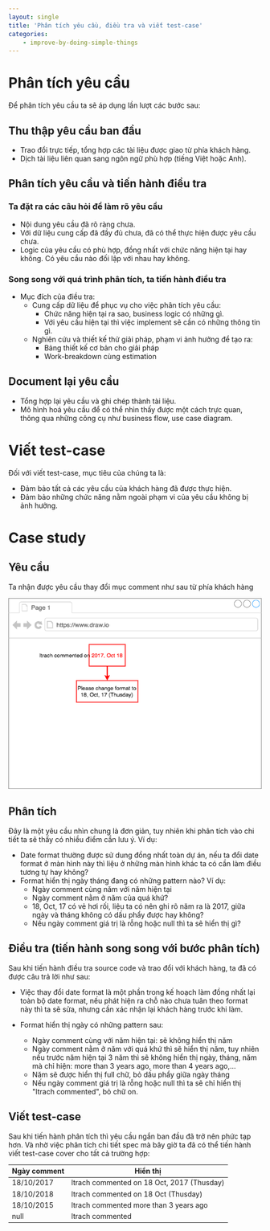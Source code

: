 ```yaml
---
layout: single
title: 'Phân tích yêu cầu, điều tra và viết test-case'
categories:
    - improve-by-doing-simple-things
---
```


# Phân tích yêu cầu

Để phân tích yêu cầu ta sẽ áp dụng lần lượt các bước sau:

## Thu thập yêu cầu ban đầu

- Trao đổi trực tiếp, tổng hợp các tài liệu được giao từ phía khách hàng.
- Dịch tài liệu liên quan sang ngôn ngữ phù hợp (tiếng Việt hoặc Anh).

## Phân tích yêu cầu và tiến hành điều tra

### Ta đặt ra các câu hỏi để làm rõ yêu cầu

- Nội dung yêu cầu đã rõ ràng chưa.
- Với dữ liệu cung cấp đã đầy đủ chưa, đã có thể thực hiện được yêu cầu chưa.
- Logic của yêu cầu có phù hợp, đồng nhất với chức năng hiện tại hay không. Có yêu cầu nào đối lập với nhau hay không.

### Song song với quá trình phân tích, ta tiến hành điều tra

- Mục đích của điều tra:
  - Cung cấp dữ liệu để phục vụ cho việc phân tích yêu cầu:
    - Chức năng hiện tại ra sao, business logic có những gì.
    - Với yêu cầu hiện tại thì việc implement sẽ cần có những thông tin gì.
  - Nghiên cứu và thiết kế thử giải pháp, phạm vi ảnh hưởng để tạo ra:
    - Bảng thiết kế cơ bản cho giải pháp
    - Work-breakdown cùng estimation

## Document lại yêu cầu

- Tổng hợp lại yêu cầu và ghi chép thành tài liệu.
- Mô hình hoá yêu cầu để có thể nhìn thấy được một cách trực quan, thông qua những công cụ như business flow, use case diagram.

# Viết test-case

Đối với viết test-case, mục tiêu của chúng ta là:

- Đảm bảo tất cả các yêu cầu của khách hàng đã được thực hiện.
- Đảm bảo những chức năng nằm ngoài phạm vi của yêu cầu không bị ảnh hưởng.

# Case study

## Yêu cầu

Ta nhận được yêu cầu thay đổi mục comment như sau từ phía khách hàng

![Mẫu yêu cầu](/assets/ibst-requirement-sample.png)

## Phân tích

Đây là một yêu cầu nhìn chung là đơn giản, tuy nhiên khi phân tích vào chi tiết ta sẽ thấy có nhiều điểm cần lưu ý. Ví dụ:

- Date format thường được sử dung đồng nhất toàn dự án, nếu ta đổi date format ở màn hình này thì liệu ở những màn hình khác ta có cần làm điều tương tự hay không?
- Format hiển thị ngày tháng đang có những pattern nào? Ví dụ:
  - Ngày comment cùng năm với năm hiện tại
  - Ngày comment nằm ở năm của quá khứ?
  - 18, Oct, 17 có vẻ hơi rối, liệu ta có nên ghi rõ năm ra là 2017, giữa ngày và tháng không có dấu phẩy được hay không?
  - Nếu ngày comment giá trị là rỗng hoặc null thì ta sẽ hiển thị gì?

## Điều tra (tiến hành song song với bước phân tích)

Sau khi tiến hành điều tra source code và trao đổi với khách hàng, ta đã có được câu trả lời như sau:

- Việc thay đổi date format là một phần trong kế hoạch làm đồng nhất lại toàn bộ date format, nếu phát hiện ra chỗ nào chưa tuân theo format này thì ta sẽ sửa, nhưng cần xác nhận lại khách hàng trước khi làm.

- Format hiển thị ngày có những pattern sau:
  - Ngày comment cùng với năm hiện tại: sẽ không hiển thị năm
  - Ngày comment nằm ở năm với quá khứ thì sẽ hiển thị năm, tuy nhiên nếu trước năm hiện tại 3 năm thì sẽ không hiển thị ngày, tháng, năm mà chỉ hiện: more than 3 years ago, more than 4 years ago,...
  - Năm sẽ được hiển thị full chữ, bỏ dấu phẩy giữa ngày tháng
  - Nếu ngày comment giá trị là rỗng hoặc null thì ta sẽ chỉ hiển thị "ltrach commented", bỏ chữ on.

## Viết test-case

Sau khi tiến hành phân tích thì yêu cầu ngắn ban đầu đã trở nên phức tạp hơn. Và nhờ việc phân tích chi tiết spec mà bây giờ ta đã có thể tiến hành viết test-case cover cho tất cả trường hợp:

| Ngày comment | Hiển thị |
|------| ------|
| 18/10/2017 | ltrach commented on 18 Oct, 2017 (Thusday) |
| 18/10/2018 | ltrach commented on 18 Oct (Thusday) |
| 18/10/2015 | ltrach commented more than 3 years ago |
| null | ltrach commented |
